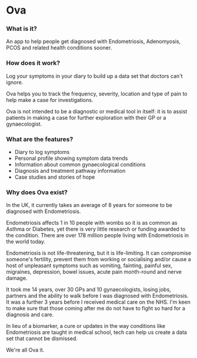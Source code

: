 # Ova

### What is it?

An app to help people get diagnosed with Endometriosis, Adenomyosis, PCOS and related health conditions sooner.

### How does it work?

Log your symptoms in your diary to build up a data set that doctors can't ignore. 

Ova helps you to track the frequency, severity, location and type of pain to help make a case for investigations.

Ova is not intended to be a diagnostic or medical tool in itself: it is to assist patients in making a case for further exploration with their GP or a gynaecologist.

### What are the features?

- Diary to log symptoms
- Personal profile showing symptom data trends
- Information about common gynaecological conditions
- Diagnosis and treatment pathway information 
- Case studies and stories of hope

### Why does Ova exist?

In the UK, it currently takes an average of 8 years for someone to be diagnosed with Endometriosis. 

Endometriosis affects 1 in 10 people with wombs so it is as common as Asthma or Diabetes, yet there is very little research or funding awarded to the condition. There are over 178 million people living with Endometriosis in the world today.

Endometriosis is not life-threatening, but it is life-limiting. It can compromise someone's fertility, prevent them from working or socialising and/or cause a host of unpleasant symptoms such as vomiting, fainting, painful sex, migraines, depression, bowel issues, acute pain month-round and nerve damage. 

It took me 14 years, over 30 GPs and 10 gynaecologists, losing jobs, partners and the ability to walk before I was diagnosed with Endometriosis. It was a further 3 years before I received medical care on the NHS. I'm keen to make sure that those coming after me do not have to fight so hard for a diagnosis and care.

In lieu of a biomarker, a cure or updates in the way conditions like Endometriosis are taught in medical school, tech can help us create a data set that cannot be dismissed.

We're all Ova it.



